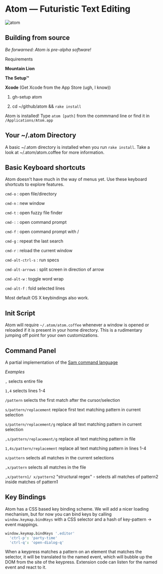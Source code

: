 # Atom — Futuristic Text Editing

![atom](http://f.cl.ly/items/3h1L1O333p1d0W3D2K3r/atom-sketch.jpg)

## Building from source

*Be forwarned: Atom is pre-alpha software!*

Requirements

**Mountain Lion**

**The Setup™**

**Xcode** (Get Xcode from the App Store (ugh, I know))

1. gh-setup atom

2. cd ~/github/atom && `rake install`

Atom is installed! Type `atom [path]` from the commmand line or find it in `/Applications/Atom.app`

## Your ~/.atom Directory
A basic ~/.atom directory is installed when you run `rake install`. Take a look at ~/.atom/atom.coffee for more information.

## Basic Keyboard shortcuts
Atom doesn't have much in the way of menus yet. Use these keyboard shortcuts to
explore features.

`cmd-o` : open file/directory

`cmd-n` : new window

`cmd-t` : open fuzzy file finder

`cmd-:` : open command prompt

`cmd-f` : open command prompt with /

`cmd-g` : repeat the last search

`cmd-r` : reload the current window

`cmd-alt-ctrl-s` : run specs

`cmd-alt-arrows` : split screen in direction of arrow

`cmd-alt-w` : toggle word wrap

`cmd-alt-f` : fold selected lines

Most default OS X keybindings also work.

## Init Script

Atom will require `~/.atom/atom.coffee` whenever a window is opened or reloaded if it is present in your
home directory. This is a rudimentary jumping off point for your own customizations.

## Command Panel

A partial implementation of the [Sam command language](http://man.cat-v.org/plan_9/1/sam)

*Examples*

`,` selects entire file

`1,4` selects lines 1-4

`/pattern` selects the first match after the cursor/selection

`s/pattern/replacement` replace first text matching pattern in current selection

`s/pattern/replacement/g` replace all text matching pattern in current selection

`,s/pattern/replacement/g` replace all text matching pattern in file

`1,4s/pattern/replacement` replace all text matching pattern in lines 1-4

`x/pattern` selects all matches in the current selections

`,x/pattern` selects all matches in the file

`,x/pattern1/ x/pattern2` "structural regex" - selects all matches of pattern2 inside matches of pattern1

## Key Bindings

Atom has a CSS based key binding scheme. We will add a nicer loading mechanism, but for now you can bind
keys by calling `window.keymap.bindKeys` with a CSS selector and a hash of key-pattern -> event mappings.

```coffeescript
window.keymap.bindKeys '.editor'
  'ctrl-p': 'party-time'
  'ctrl-q': 'open-dialog-q'
```

When a keypress matches a pattern on an element that matches the selector, it will be translated to the
named event, which will bubble up the DOM from the site of the keypress. Extension code can listen for
the named event and react to it.
